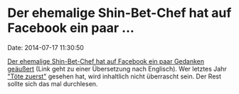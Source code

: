 Der ehemalige Shin-Bet-Chef hat auf Facebook ein paar \...
==========================================================

Date: 2014-07-17 11:30:50

[Der ehemalige Shin-Bet-Chef hat auf Facebook ein paar Gedanken
geäußert](http://m.forward.com/blogs/jj-goldberg/201468/ex-shin-bet-chief-israeli-illusions-fueled-blowup/)
(Link geht zu einer Übersetzung nach Englisch). Wer letztes Jahr [\"Töte
zuerst\"](http://blog.fefe.de/?ts=afcb33d6) gesehen hat, wird inhaltlich
nicht überrascht sein. Der Rest sollte sich das mal durchlesen.
